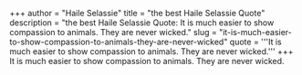 +++
author = "Haile Selassie"
title = "the best Haile Selassie Quote"
description = "the best Haile Selassie Quote: It is much easier to show compassion to animals. They are never wicked."
slug = "it-is-much-easier-to-show-compassion-to-animals-they-are-never-wicked"
quote = '''It is much easier to show compassion to animals. They are never wicked.'''
+++
It is much easier to show compassion to animals. They are never wicked.
